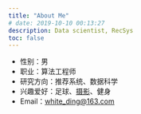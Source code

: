 ```yaml
---
title: "About Me"
# date: 2019-10-10 00:13:27
description: Data scientist, RecSys
toc: false
---
```



- 性别：男
- 职业：算法工程师
- 研究方向：推荐系统、数据科学
- 兴趣爱好：足球、[摄影](https://www.instagram.com/whiteding94/)、健身
- Email：[white\_ding@163.com](mailto:white_ding@163.com)
<!-- - 人生信条：不讲究，不将就! -->


